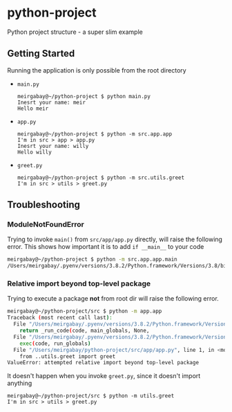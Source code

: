 # python-project

Python project structure - a super slim example

## Getting Started

Running the application is only possible from the root directory

- `main.py`

  ```
  meirgabay@~/python-project $ python main.py
  Inesrt your name: meir
  Hello meir
  ```

- `app.py`

  ```
  meirgabay@~/python-project $ python -m src.app.app
  I'm in src > app > app.py
  Inesrt your name: willy
  Hello willy
  ```

- `greet.py`

  ```
  meirgabay@~/python-project $ python -m src.utils.greet
  I'm in src > utils > greet.py
  ```

## Troubleshooting

### ModuleNotFoundError

Trying to invoke `main()` from `src/app/app.py` directly, will raise the following error. This shows how important it is to add `if __main__` to your code

```bash
meirgabay@~/python-project $ python -m src.app.app.main
/Users/meirgabay/.pyenv/versions/3.8.2/Python.framework/Versions/3.8/bin/python: Error while finding module specification for 'src.app.app.main' (ModuleNotFoundError: __path__ attribute not found on 'src.app.app' while trying to find 'src.app.app.main')
```

### Relative import beyond top-level package

Trying to execute a package **not** from root dir will raise the following error.

```bash
meirgabay@~/python-project/src $ python -m app.app
Traceback (most recent call last):
  File "/Users/meirgabay/.pyenv/versions/3.8.2/Python.framework/Versions/3.8/lib/python3.8/runpy.py", line 193, in _run_module_as_main
    return _run_code(code, main_globals, None,
  File "/Users/meirgabay/.pyenv/versions/3.8.2/Python.framework/Versions/3.8/lib/python3.8/runpy.py", line 86, in _run_code
    exec(code, run_globals)
  File "/Users/meirgabay/python-project/src/app/app.py", line 1, in <module>
    from ..utils.greet import greet
ValueError: attempted relative import beyond top-level package
```

It doesn't happen when you invoke `greet.py`, since it doesn't import anything

```
meirgabay@~/python-project/src $ python -m utils.greet
I'm in src > utils > greet.py
```

